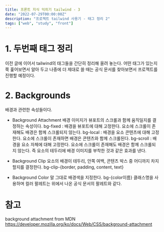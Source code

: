 ```yaml
---
title: 프론트 지식 익히기 tailwind - 3
date: "2022-07-29T00:00:00Z"
description: "프로젝트 tailwind 사용기 - 태그 정리 2"
tags: ["web", "study", "front"]
---
```


# 1. 두번째 태그 정리
이전 글에 이어서 tailwind의 태그들을 간단히 정리해 올려 놓는다. 어떤 태그가 있는지 쭉 훑어보면서 알아 두고 나중에 더 제대로 쓸 때는 공식 문서를 찾아보면서 프로젝트를 진행할 예정이다.

# 2. Backgrounds
 
배경과 관련한 속성들이다.

- Background Attachment
배경 이미지가 뷰포트의 스크롤과 함께 움직일지를 결정하는 속성이다. 
bg-fixed : 배경을 뷰포트에 대해 고정한다. 요소에 스크롤이 존재해도 배경은 함께 스크롤되지 않는다. 
bg-local : 배경을 요소 콘텐츠에 대해 고정한다. 요소에 스크롤이 존재하면 배경은 콘텐츠와 함께 스크롤된다.
bg-scroll : 배경을 요소 자체에 대해 고정한다. 요소에 스크롤이 존재해도 배경은 함께 스크롤되지 않는다. 즉 요소의 테두리에 배경 이미지를 부착한 것과 같은 효과를 낸다.

- Background Clip
요소의 배경이 테두리, 안쪽 여백, 콘텐츠 박스 중 어디까지 차지할지를 결정한다.
bg-clip-{border, padding, content, text}

- Background Color
말 그대로 배경색을 지정한다. bg-{color이름} 클래스명을 사용하며 컬러 팔레트는 위에서 나온 공식 문서의 팔레트와 같다.



# 참고
background attachment from MDN https://developer.mozilla.org/ko/docs/Web/CSS/background-attachment